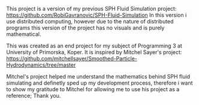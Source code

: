 This project is a version of my previous SPH Fluid Simulation project:
https://github.com/RobiGavranovic/SPH-Fluid-Simulation
In this version i use distributed computing, however due to the nature of distributed programs this version of the project has no visuals and is purely mathematical.

This was created as an end project for my subject of Programming 3 at University of Primorska, Koper. 
It is inspired by Mitchel Sayer's project: https://github.com/mitchellsayer/Smoothed-Particle-Hydrodynamics/tree/master

Mitchel's project helped me understand the mathematics behind SPH fluid simulating and definetly sped up my development process,
therefore i want to show my gratitude to Mitchel for allowing me to use his project as a reference; Thank you.
